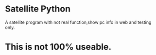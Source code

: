 # Satellite Python
A satellite program with not real function,show pc info in web and testing only.
# This is not 100% useable.
